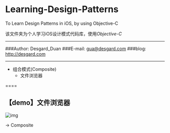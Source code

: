 # Learning-Design-Patterns
To Learn Design Patterns in iOS, by using Objective-C

该文件夹为个人学习iOS设计模式代码库，使用*Objective-C*

****
###Author:  Desgard_Duan
###E-mail:  gua@desgard.com
###blog:    http://desgard.com

****

* 组合模式(Composite)
  * 文件浏览器

====

## 【demo】文件浏览器

![img](http://img17.poco.cn/mypoco/myphoto/20160313/10/17889754020160313103543035.png?441x437_130)

-> Composite

